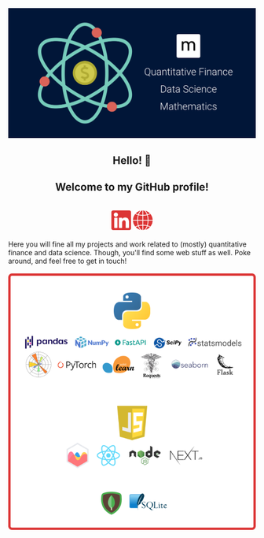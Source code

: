 <div align="center">
  <img alt="matthew mercuri" src="matthewmercuri.png" width=550></img>
  <br/>
  <h2>Hello! 👋</h2>
  <h2>Welcome to my GitHub profile!</h2>
</div>

<br/>
<div align="center">
  <a href="https://www.linkedin.com/in/matthew-mercuri/"><img alt="linked in" height=40 src="li.svg"></img></a>
  <a href="https://www.matthewmercuri.com/"><img alt="website" height=40 src="web.svg" ></img></a>
</div>
<br/>
Here you will fine all my projects and work related to (mostly) quantitative finance and data science. Though, you'll find some web stuff as well. Poke around, and feel free to get in touch!
<br/>
<br/>

<div align="center">
  <img alt="tech stack" src="stack.png" width=600></img>
</div>
